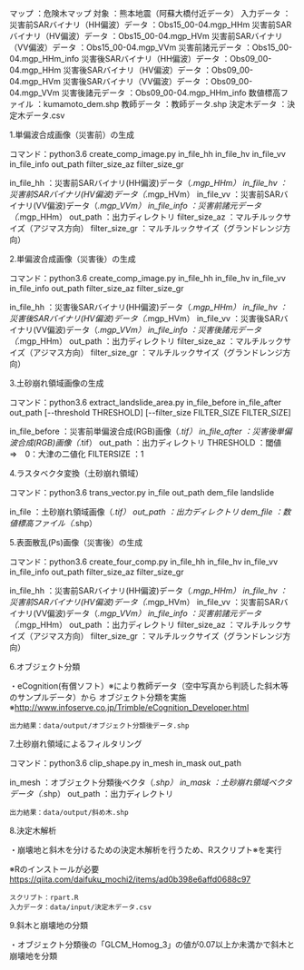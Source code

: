 
マップ      ：危険木マップ
対象        ：熊本地震（阿蘇大橋付近データ）
入力データ  ：
    災害前SARバイナリ（HH偏波）データ   ：Obs15_00-04.mgp_HHm
    災害前SARバイナリ（HV偏波）データ   ：Obs15_00-04.mgp_HVm
    災害前SARバイナリ（VV偏波）データ   ：Obs15_00-04.mgp_VVm
    災害前諸元データ                    ：Obs15_00-04.mgp_HHm_info
    災害後SARバイナリ（HH偏波）データ   ：Obs09_00-04.mgp_HHm
    災害後SARバイナリ（HV偏波）データ   ：Obs09_00-04.mgp_HVm
    災害後SARバイナリ（VV偏波）データ   ：Obs09_00-04.mgp_VVm
    災害後諸元データ                    ：Obs09_00-04.mgp_HHm_info
    数値標高ファイル                    ：kumamoto_dem.shp
    教師データ                          ：教師データ.shp
    決定木データ                        ：決定木データ.csv
    

1.単偏波合成画像（災害前）の生成

コマンド：python3.6 create_comp_image.py in_file_hh in_file_hv in_file_vv in_file_info out_path filter_size_az filter_size_gr

in_file_hh	        ：災害前SARバイナリ(HH偏波)データ（*.mgp_HHm）
in_file_hv	        ：災害前SARバイナリ(HV偏波)データ（*.mgp_HVm）
in_file_vv	        ：災害前SARバイナリ(VV偏波)データ（*.mgp_VVm）
in_file_info	    ：災害前諸元データ（*.mgp_HHm）
out_path	        ：出力ディレクトリ
filter_size_az	    ：マルチルックサイズ（アジマス方向）
filter_size_gr	    ：マルチルックサイズ（グランドレンジ方向）


2.単偏波合成画像（災害後）の生成

コマンド：python3.6 create_comp_image.py in_file_hh in_file_hv in_file_vv in_file_info out_path filter_size_az filter_size_gr

in_file_hh	        ：災害後SARバイナリ(HH偏波)データ（*.mgp_HHm）
in_file_hv	        ：災害後SARバイナリ(HV偏波)データ（*.mgp_HVm）
in_file_vv	        ：災害後SARバイナリ(VV偏波)データ（*.mgp_VVm）
in_file_info	    ：災害後諸元データ（*.mgp_HHm）
out_path	        ：出力ディレクトリ
filter_size_az	    ：マルチルックサイズ（アジマス方向）
filter_size_gr	    ：マルチルックサイズ（グランドレンジ方向）

3.土砂崩れ領域画像の生成

コマンド：python3.6 extract_landslide_area.py in_file_before in_file_after out_path [--threshold THRESHOLD] [--filter_size FILTER_SIZE FILTER_SIZE]

in_file_before		：災害前単偏波合成(RGB)画像（*.tif）
in_file_after		：災害後単偏波合成(RGB)画像（*.tif）
out_path	        ：出力ディレクトリ
THRESHOLD	        ：閾値　⇒　0：大津の二値化
FILTERSIZE	        ：1

4.ラスタベクタ変換（土砂崩れ領域）

コマンド：python3.6 trans_vector.py in_file out_path dem_file landslide

in_file             ：土砂崩れ領域画像（*.tif）
out_path            ：出力ディレクトリ
dem_file            ：数値標高ファイル（*.shp）


5.表面散乱(Ps)画像（災害後）の生成
    
コマンド：python3.6 create_four_comp.py in_file_hh in_file_hv in_file_vv in_file_info out_path filter_size_az filter_size_gr

in_file_hh	        ：災害前SARバイナリ(HH偏波)データ（*.mgp_HHm）
in_file_hv	        ：災害前SARバイナリ(HV偏波)データ（*.mgp_HVm）
in_file_vv	        ：災害前SARバイナリ(VV偏波)データ（*.mgp_VVm）
in_file_info	    ：災害前諸元データ（*.mgp_HHm）
out_path	        ：出力ディレクトリ
filter_size_az	    ：マルチルックサイズ（アジマス方向）
filter_size_gr	    ：マルチルックサイズ（グランドレンジ方向）


6.オブジェクト分類

・eCognition(有償ソフト）※により教師データ（空中写真から判読した斜木等のサンプルデータ）から
オブジェクト分類を実施
※http://www.infoserve.co.jp/Trimble/eCognition_Developer.html

    出力結果：data/output/オブジェクト分類後データ.shp


7.土砂崩れ領域によるフィルタリング

コマンド：python3.6 clip_shape.py in_mesh in_mask out_path

in_mesh         ：オブジェクト分類後ベクタ（*.shp）
in_mask         ：土砂崩れ領域ベクタデータ（*.shp）
out_path        ：出力ディレクトリ

    出力結果：data/output/斜め木.shp
    

8.決定木解析

・崩壊地と斜木を分けるための決定木解析を行うため、Rスクリプト※を実行

※Rのインストールが必要
https://qiita.com/daifuku_mochi2/items/ad0b398e6affd0688c97

    スクリプト：rpart.R
    入力データ：data/input/決定木データ.csv

    
9.斜木と崩壊地の分類

・オブジェクト分類後の「GLCM_Homog_3」の値が0.07以上か未満かで斜木と崩壊地を分類

